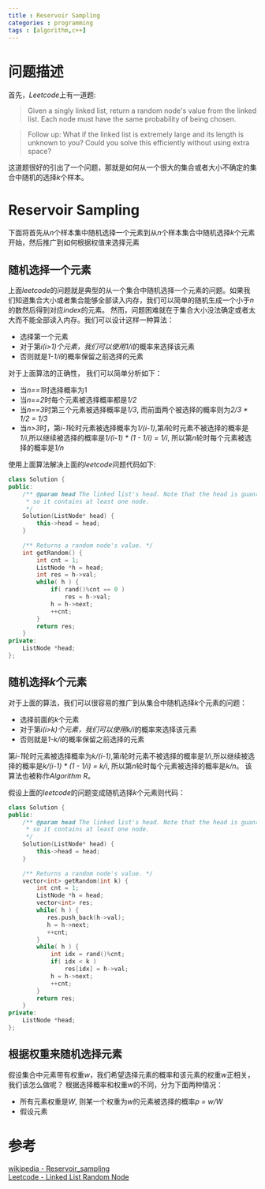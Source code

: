 ```yaml
---
title : Reservoir Sampling
categories : programming
tags : [algorithm,c++]
---
```


# 问题描述

首先，*Leetcode*上有一道题:

> Given a singly linked list, return a random node's value from the linked list. Each node must have the same probability of being chosen. 

> Follow up:
    What if the linked list is extremely large and its length is unknown to you? Could you solve this efficiently without using extra space?

这道题很好的引出了一个问题，那就是如何从一个很大的集合或者大小不确定的集合中随机的选择*k*个样本。

# Reservoir Sampling

下面将首先从*n*个样本集中随机选择一个元素到从*n*个样本集合中随机选择*k*个元素开始，然后推广到如何根据权值来选择元素

## 随机选择一个元素

上面*leetcode*的问题就是典型的从一个集合中随机选择一个元素的问题。如果我们知道集合大小或者集合能够全部读入内存，我们可以简单的随机生成一个小于*n*的数然后得到对应*index*的元素。 然而，问题困难就在于集合大小没法确定或者太大而不能全部读入内存。我们可以设计这样一种算法：

* 选择第一个元素
* 对于第*i(i>1)*个元素，我们可以使用*1/i*的概率来选择该元素
* 否则就是*1-1/i*的概率保留之前选择的元素

对于上面算法的正确性， 我们可以简单分析如下：

* 当*n==1*时选择概率为1
* 当*n==2*时每个元素被选择概率都是*1/2*
* 当*n==3*时第三个元素被选择概率是*1/3*, 而前面两个被选择的概率则为*2/3 * 1/2 = 1/3*
* 当*n>3*时，第*i-1*轮时元素被选择概率为*1/(i-1)*,第*i*轮时元素不被选择的概率是*1/i*,所以继续被选择的概率是*1/(i-1) * (1 - 1/i) = 1/i*, 所以第*n*轮时每个元素被选择的概率是*1/n*

使用上面算法解决上面的*leetcode*问题代码如下:

```cpp
class Solution {
public:
    /** @param head The linked list's head. Note that the head is guanranteed to be not null, 
     * so it contains at least one node.
     */
    Solution(ListNode* head) {
        this->head = head;
    }
    
    /** Returns a random node's value. */
    int getRandom() {
        int cnt = 1;
        ListNode *h = head;
        int res = h->val;
        while( h ) {
            if( rand()%cnt == 0 )
                res = h->val;
            h = h->next;
            ++cnt;
        }
        return res;
    }
private:
    ListNode *head;
};
```

## 随机选择*k*个元素

对于上面的算法，我们可以很容易的推广到从集合中随机选择*k*个元素的问题：

* 选择前面的*k*个元素
* 对于第*i(i>k)*个元素，我们可以使用*k/i*的概率来选择该元素
* 否则就是*1-k/i*的概率保留之前选择的元素

第*i-1*轮时元素被选择概率为*k/(i-1)*,第*i*轮时元素不被选择的概率是*1/i*,所以继续被选择的概率是*k/(i-1) * (1 - 1/i) = k/i*, 所以第*n*轮时每个元素被选择的概率是*k/n*。 该算法也被称作*Algorithm R*。

假设上面的*leetcode*的问题变成随机选择*k*个元素则代码：

```cpp
class Solution {
public:
    /** @param head The linked list's head. Note that the head is guanranteed to be not null, 
     * so it contains at least one node.
     */
    Solution(ListNode* head) {
        this->head = head;
    }
    
    /** Returns a random node's value. */
    vector<int> getRandom(int k) {
        int cnt = 1;
        ListNode *h = head;
        vector<int> res;
        while( h ) {
           res.push_back(h->val);
           h = h->next;
           ++cnt;
        }
        while( h ) {
            int idx = rand()%cnt;
            if( idx < k )
                res[idx] = h->val;
            h = h->next;
            ++cnt;
        }
        return res;
    }
private:
    ListNode *head;
};
```

## 根据权重来随机选择元素

假设集合中元素带有权重*w*，我们希望选择元素的概率和该元素的权重*w*正相关，我们该怎么做呢？
根据选择概率和权重*w*的不同，分为下面两种情况：

* 所有元素权重是*W*, 则某一个权重为*w*的元素被选择的概率*p = w/W*
* 假设元素


# 参考

[wikipedia - Reservoir_sampling](https://en.wikipedia.org/wiki/Reservoir_sampling)  
[Leetcode - Linked List Random Node](https://leetcode.com/problems/linked-list-random-node/)  
